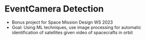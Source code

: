 # EventCamera Detection
- Bonus project for Space Mission Design WS 2023
- Goal: Using ML techniques, use image processing for automatic identification of satellites given video of spacecrafts in orbit
